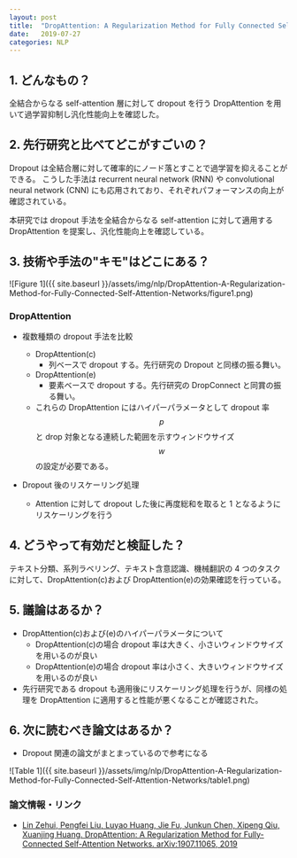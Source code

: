 ```yaml
---
layout: post
title:  "DropAttention: A Regularization Method for Fully Connected Self Attention-Networks"
date:   2019-07-27
categories: NLP
---
```


## 1. どんなもの？

全結合からなる self-attention 層に対して dropout を行う DropAttention を用いて過学習抑制し汎化性能向上を確認した。

## 2. 先行研究と比べてどこがすごいの？

Dropout は全結合層に対して確率的にノード落とすことで過学習を抑えることができる。
こうした手法は recurrent neural network (RNN) や convolutional neural network (CNN) にも応用されており、それぞれパフォーマンスの向上が確認されている。

本研究では dropout 手法を全結合からなる self-attention に対して適用する DropAttention を提案し、汎化性能向上を確認している。

## 3. 技術や手法の"キモ"はどこにある？

![Figure 1]({{ site.baseurl }}/assets/img/nlp/DropAttention-A-Regularization-Method-for-Fully-Connected-Self-Attention-Networks/figure1.png)

### DropAttention
- 複数種類の dropout 手法を比較
  - DropAttention(c)
    - 列ベースで dropout する。先行研究の Dropout と同様の振る舞い。
  - DropAttention(e)
    - 要素ベースで dropout する。先行研究の DropConnect と同賞の振る舞い。
  - これらの DropAttention にはハイパーパラメータとして dropout 率 $$p$$ と drop 対象となる連続した範囲を示すウィンドウサイズ $$w$$ の設定が必要である。
    
- Dropout 後のリスケーリング処理
  - Attention に対して dropout した後に再度総和を取ると 1 となるようにリスケーリングを行う
  
## 4. どうやって有効だと検証した？

テキスト分類、系列ラベリング、テキスト含意認識、機械翻訳の 4 つのタスクに対して、DropAttention(c)および DropAttention(e)の効果確認を行っている。

## 5. 議論はあるか？

- DropAttention(c)および(e)のハイパーパラメータについて
  - DropAttention(c)の場合 dropout 率は大きく、小さいウィンドウサイズを用いるのが良い
  - DropAttention(e)の場合 dropout 率は小さく、大きいウィンドウサイズを用いるのが良い
- 先行研究である dropout も適用後にリスケーリング処理を行うが、同様の処理を DropAttention に適用すると性能が悪くなることが確認された。

## 6. 次に読むべき論文はあるか？

- Dropout 関連の論文がまとまっているので参考になる

![Table 1]({{ site.baseurl }}/assets/img/nlp/DropAttention-A-Regularization-Method-for-Fully-Connected-Self-Attention-Networks/table1.png)

### 論文情報・リンク

- [Lin Zehui, Pengfei Liu, Luyao Huang, Jie Fu, Junkun Chen, Xipeng Qiu, Xuanjing Huang. DropAttention: A Regularization Method for Fully-Connected Self-Attention Networks. arXiv:1907.11065, 2019](https://arxiv.org/abs/1907.11065)
